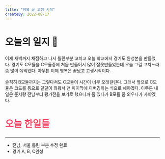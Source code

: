 ```yaml
---
title: "행복 끝 고생 시작"
createBy: 2022-08-17
---
```


##  <h2 style="font-size: 30px">오늘의 일지 🎪</h2>
어제 새벽까지 채점하고 나서 틀린부분 고치고 오늘 학교에서 경기도 완성본을 만들었다. 경기도 C모듈을 C모듈중에 처음 만들어서 많이 잘못만들었는데 오늘 그걸 고치느라 좀 많이 얘먹었다. 아무튼 이제 행복은 끝났고 고생시작이다. 
<br>
<br>
솔직히 B모듈까지는 그렇다쳐도 C모듈이 시간이 너무 오래걸린다. 그래서 앞으로 C모듈은 코드를 통으로 달달이 외워서 맨 마지막에 디버깅하는 식으로 해야겠다. 아무튼 내일은 준서랑 전남부터 평가전을 보기로 했으니까 좀 있다가 B모듈 좀 외우다가 자야겠다.


## <h2 style="color: #ee4867; font-size: 30px">오늘 한일들</h2>
---
- 전남, 서울 틀린 부분 수정 완료
- 경기 A, B, C완성


